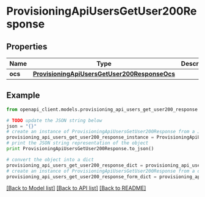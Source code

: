 # ProvisioningApiUsersGetUser200Response


## Properties
Name | Type | Description | Notes
------------ | ------------- | ------------- | -------------
**ocs** | [**ProvisioningApiUsersGetUser200ResponseOcs**](ProvisioningApiUsersGetUser200ResponseOcs.md) |  | 

## Example

```python
from openapi_client.models.provisioning_api_users_get_user200_response import ProvisioningApiUsersGetUser200Response

# TODO update the JSON string below
json = "{}"
# create an instance of ProvisioningApiUsersGetUser200Response from a JSON string
provisioning_api_users_get_user200_response_instance = ProvisioningApiUsersGetUser200Response.from_json(json)
# print the JSON string representation of the object
print ProvisioningApiUsersGetUser200Response.to_json()

# convert the object into a dict
provisioning_api_users_get_user200_response_dict = provisioning_api_users_get_user200_response_instance.to_dict()
# create an instance of ProvisioningApiUsersGetUser200Response from a dict
provisioning_api_users_get_user200_response_form_dict = provisioning_api_users_get_user200_response.from_dict(provisioning_api_users_get_user200_response_dict)
```
[[Back to Model list]](../README.md#documentation-for-models) [[Back to API list]](../README.md#documentation-for-api-endpoints) [[Back to README]](../README.md)


